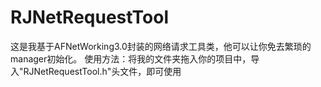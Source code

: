 # RJNetRequestTool
这是我基于AFNetWorking3.0封装的网络请求工具类，他可以让你免去繁琐的manager初始化。
使用方法：将我的文件夹拖入你的项目中，导入"RJNetRequestTool.h"头文件，即可使用
